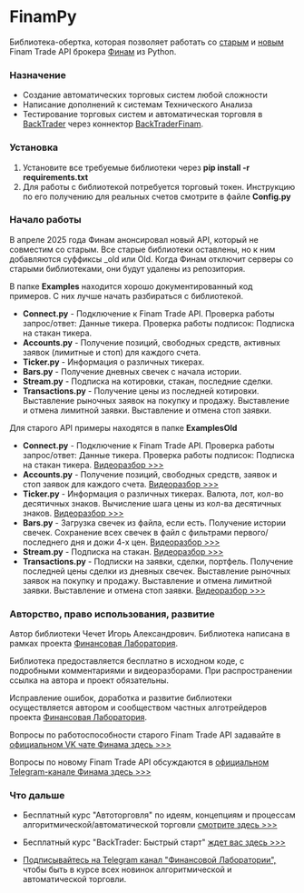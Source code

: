 # FinamPy
Библиотека-обертка, которая позволяет работать со [старым](https://finamweb.github.io/trade-api-docs) и [новым](https://tradeapi.finam.ru) Finam Trade API брокера [Финам](https://www.finam.ru/) из Python.

### Назначение
 - Создание автоматических торговых систем любой сложности
 - Написание дополнений к системам Технического Анализа
 - Тестирование торговых систем и автоматическая торговля в [BackTrader](https://www.backtrader.com/) через коннектор [BackTraderFinam](https://github.com/cia76/BackTraderFinam).

### Установка
1. Установите все требуемые библиотеки через **pip install -r requirements.txt**
2. Для работы с библиотекой потребуется торговый токен. Инструкцию по его получению для реальных счетов смотрите в файле **Config.py**

### Начало работы
В апреле 2025 года Финам анонсировал новый API, который не совместим со старым. Все старые библиотеки оставлены, но к ним добавляются суффиксы _old или Old. Когда Финам отключит серверы со старыми библиотеками, они будут удалены из репозитория.

В папке **Examples** находится хорошо документированный код примеров. С них лучше начать разбираться с библиотекой.

- **Connect.py** - Подключение к Finam Trade API. Проверка работы запрос/ответ: Данные тикера. Проверка работы подписок: Подписка на стакан тикера.
- **Accounts.py** - Получение позиций, свободных средств, активных заявок (лимитные и стоп) для каждого счета.
- **Ticker.py** - Информация о различных тикерах.
- **Bars.py** - Получение дневных свечек с начала истории.
- **Stream.py** - Подписка на котировки, стакан, последние сделки.
- **Transactions.py** - Получение цены из последней котировки. Выставление рыночных заявок на покупку и продажу. Выставление и отмена лимитной заявки. Выставление и отмена стоп заявки.

Для старого API примеры находятся в папке **ExamplesOld**

- **Connect.py** - Подключение к Finam Trade API. Проверка работы запрос/ответ: Данные тикера. Проверка работы подписок: Подписка на стакан тикера. [Видеоразбор >>>](https://finlab.vip/wpm/xpy/connect/)
- **Accounts.py** - Получение позиций, свободных средств, заявок и стоп заявок для каждого счета. [Видеоразбор >>>](https://finlab.vip/wpm/xpy/accounts/)
- **Ticker.py** - Информация о различных тикерах. Валюта, лот, кол-во десятичных знаков. Вычисление шага цены из кол-ва десятичных знаков. [Видеоразбор >>>](https://finlab.vip/wpm/xpy/ticker/)
- **Bars.py** - Загрузка свечек из файла, если есть. Получение истории свечек. Сохранение всех свечек в файл с фильтрами первого/последнего дня и дожи 4-х цен. [Видеоразбор >>>](https://finlab.vip/wpm/xpy/bars/)
- **Stream.py** - Подписка на стакан. [Видеоразбор >>>](https://finlab.vip/wpm/xpy/stream/)
- **Transactions.py** - Подписки на заявки, сделки, портфель. Получение последней цены сделки из дневных свечек. Выставление рыночных заявок на покупку и продажу. Выставление и отмена лимитной заявки. Выставление и отмена стоп заявки. [Видеоразбор >>>](https://finlab.vip/wpm/xpy/transactions/)

### Авторство, право использования, развитие
Автор библиотеки Чечет Игорь Александрович. Библиотека написана в рамках проекта [Финансовая Лаборатория](https://finlab.vip/).

Библиотека предоставляется бесплатно в исходном коде, с подробными комментариями и видеоразборами. При распространении ссылка на автора и проект обязательны.

Исправление ошибок, доработка и развитие библиотеки осуществляется автором и сообществом частных алготрейдеров проекта [Финансовая Лаборатория](https://finlab.vip/).

Вопросы по работоспособности старого Finam Trade API задавайте в [официальном VK чате Финама здесь >>>](https://vk.me/join/hJp7QRqRtxEPhIt5hmsSwcpgF/oLeIDZ3uU=)

Вопросы по новому Finam Trade API обсуждаются в [официальном Telegram-канале Финама здесь >>>](https://t.me/finam_trade_api)

### Что дальше
- Бесплатный курс "Автоторговля" по идеям, концепциям и процессам алгоритмической/автоматической торговли [смотрите здесь >>>](https://finlab.vip/wpm-category/autotrading2021/)


- Бесплатный курс "BackTrader: Быстрый старт" [ждет вас здесь >>>](https://finlab.vip/wpm-category/btquickstart/)


- [Подписывайтесь на Telegram канал "Финансовой Лаборатории",](https://t.me/finlabvip) чтобы быть в курсе всех новинок алгоритмической и автоматической торговли.
